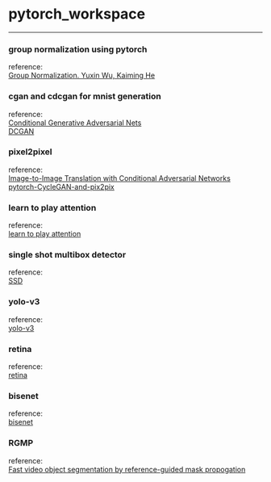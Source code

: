# pytorch_workspace

---

### group normalization using pytorch
reference:  
[Group Normalization. Yuxin Wu, Kaiming He](https://arxiv.org/pdf/1803.08494.pdf)


### cgan and cdcgan for mnist generation
reference:  
[Conditional Generative Adversarial Nets](https://arxiv.org/pdf/1411.1784.pdf)  
[DCGAN](https://arxiv.org/abs/1511.06434)


### pixel2pixel
reference:  
[Image-to-Image Translation with Conditional Adversarial Networks](https://arxiv.org/pdf/1611.07004v1.pdf)  
[pytorch-CycleGAN-and-pix2pix](https://github.com/junyanz/pytorch-CycleGAN-and-pix2pix)  


### learn to play attention  
reference:   
[learn to play attention]()


### single shot multibox detector  
reference:  
[SSD](https://arxiv.org/abs/1512.02325)
[]()  


### yolo-v3  
reference:  
[yolo-v3]()   


### retina  
reference:  
[retina]()


### bisenet  
reference:    
[bisenet]()  


### RGMP  
reference:  
[Fast video object segmentation by reference-guided mask propogation]()  
 